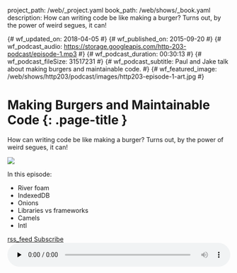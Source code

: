 project_path: /web/_project.yaml
book_path: /web/shows/_book.yaml
description: How can writing code be like making a burger? Turns out, by the power of weird segues, it can!

{# wf_updated_on: 2018-04-05 #}
{# wf_published_on: 2015-09-20 #}
{# wf_podcast_audio: https://storage.googleapis.com/http-203-podcast/episode-1.mp3 #}
{# wf_podcast_duration: 00:30:13 #}
{# wf_podcast_fileSize: 31517231 #}
{# wf_podcast_subtitle: Paul and Jake talk about making burgers and maintainable code. #}
{# wf_featured_image: /web/shows/http203/podcast/images/http203-episode-1-art.jpg #}

# Making Burgers and Maintainable Code {: .page-title }

How can writing code be like making a burger? Turns out, by the power of weird segues, it can!

<img src="/web/shows/http203/podcast/images/http203-episode-1-art.jpg" class="attempt-right">

In this episode:

* River foam
* IndexedDB
* Onions
* Libraries vs frameworks
* Camels
* Intl

<a href="http://feeds.feedburner.com/Http203Podcast">
  <span class="material-icons">rss_feed</span>
  Subscribe
</a>

<audio style="width: 100%" src="https://storage.googleapis.com/http-203-podcast/episode-1.mp3" controls preload="none">
